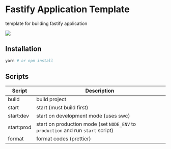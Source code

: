 # Fastify Application Template

template for building fastify application

<picture>
  <source srcset="https://fastify.dev/img/logos/fastify-white.svg" media="(prefers-color-scheme: dark)" />
  <img src="https://fastify.dev/img/logos/fastify-black.svg" />
</picture>

## Installation

```bash
yarn # or npm install
```

## Scripts

| Script     | Description                                                                      |
| ---------- | -------------------------------------------------------------------------------- |
| build      | build project                                                                    |
| start      | start (must build first)                                                         |
| start:dev  | start on development mode (uses swc)                                             |
| start:prod | start on production mode (set `NODE_ENV` to `production` and run `start` script) |
| format     | format codes (prettier)                                                          |
